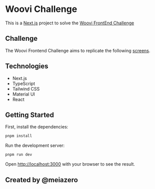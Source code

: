 # Woovi Challenge

This is a [Next.js](https://nextjs.org/) project to solve the [Woovi FrontEnd Challenge](https://woovi.com/jobs/challenges/frontend-engineer/)

## Challenge

The Woovi Frontend Challenge aims to replicate the following [screens](https://www.figma.com/design/hv1LgD7oNrtlmfWgKBG6PF/Woovi-Desafio-Front?node-id=1-100&t=pNII2rTNRWQRpHnC-0).

## Technologies

- Next.js
- TypeScript
- Tailwind CSS
- Material UI
- React


## Getting Started

First, install the dependencies:

```bash
pnpm install
```

Run the development server:

```bash
pnpm run dev
```

Open [http://localhost:3000](http://localhost:3000) with your browser to see the result.


## Created by @meiazero